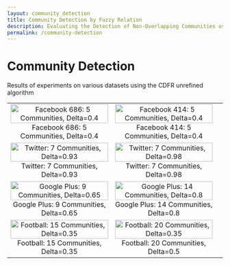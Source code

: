 ```yaml
---
layout: community_detection
title: Community Detection by Fuzzy Relation
description: Evaluating the Detection of Non-Overlapping Communities using the CDFR Algorithm
permalink: /community-detection
---
```

# Community Detection
Results of experiments on various datasets using the CDFR unrefined algorithm

| | | |
|:-------------------------:|:-------------------------:|:-------------------------:|
|<a href="https://frimps-astro.github.io/assets/images/communities/facebook_686_delta_0.4.png"><img width="100%" alt="Facebook 686: 5 Communities, Delta=0.4" src="https://frimps-astro.github.io/assets/images/communities/facebook_686_delta_0.4.png"></a>  Facebook 686: 5 Communities, Delta=0.4 |<a href="https://frimps-astro.github.io/assets/images/communities/facebook_414_edges_delta_0.4.png"><img width="100%" alt="Facebook 414: 5 Communities, Delta=0.4" src="https://frimps-astro.github.io/assets/images/communities/facebook_414_edges_delta_0.4.png"></a>  Facebook 414: 5 Communities, Delta=0.4 
|<a href="https://frimps-astro.github.io/assets/images/communities/twitter_edges_delta_0.93.png"> <img width="100%" alt="Twitter: 7 Communities, Delta=0.93" src="https://frimps-astro.github.io/assets/images/communities/twitter_edges_delta_0.93.png"></a>  Twitter: 7 Communities, Delta=0.93  | <a href="https://frimps-astro.github.io/assets/images/communities/twitter_edges_delta_0.98.png"> <img width="100%" alt="Twitter: 7 Communities, Delta=0.98" src="https://frimps-astro.github.io/assets/images/communities/twitter_edges_delta_0.98.png"></a>  Twitter: 7 Communities, Delta=0.98 
|<a href="https://frimps-astro.github.io/assets/images/communities/google_plus_edges_delta_0.65.png"><img width="100%" alt="Google Plus: 9 Communities, Delta=0.65" src="https://frimps-astro.github.io/assets/images/communities/google_plus_edges_delta_0.65.png"></a>  Google Plus: 9 Communities, Delta=0.65 |<a href="https://frimps-astro.github.io/assets/images/communities/google_plus_edges_delta_0.8.png"><img width="100%" alt="Google Plus: 14 Communities, Delta=0.8" src="https://frimps-astro.github.io/assets/images/communities/google_plus_edges_delta_0.8.png"> </a> Google Plus: 14 Communities, Delta=0.8 
|<a href="https://frimps-astro.github.io/assets/images/communities/football_delta_0.35.png"><img width="100%" alt="Football: 15 Communities, Delta=0.35" src="https://frimps-astro.github.io/assets/images/communities/football_delta_0.35.png"> </a> Football: 15 Communities, Delta=0.35 |<a href="https://frimps-astro.github.io/assets/images/communities/football_delta_0.5.png"><img width="100%" alt="Football: 20 Communities, Delta=0.35" src="https://frimps-astro.github.io/assets/images/communities/football_delta_0.5.png"></a>  Football: 20 Communities, Delta=0.5 |